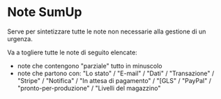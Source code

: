 # Note SumUp

Serve per sintetizzare tutte le note non necessarie alla gestione di un urgenza.

Va a togliere tutte le note di seguito elencate:

- note che contengono "parziale" tutto in minuscolo
- note che partono con: "Lo stato" / "E-mail" / "Dati" / "Transazione" / "Stripe" / "Notifica" / "In attesa di pagamento" / "[GLS" / "PayPal" / "pronto-per-produzione" / "Livelli del magazzino"

